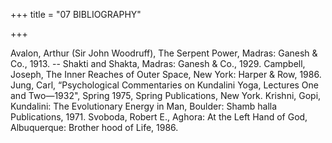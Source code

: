 +++
title = "07 BIBLIOGRAPHY"

+++

Avalon, Arthur (Sir John Woodruff), The Serpent Power, Madras: Ganesh & Co., 1913. -- Shakti and Shakta, Madras: Ganesh & Co., 1929. Campbell, Joseph, The Inner Reaches of Outer Space, New York: Harper & Row, 1986. Jung, Carl, “Psychological Commentaries on Kundalini Yoga, Lectures One and Two—1932", Spring 1975, Spring Publications, New York. Krishni, Gopi, Kundalini: The Evolutionary Energy in Man, Boulder: Shamb halla Publications, 1971. Svoboda, Robert E., Aghora: At the Left Hand of God, Albuquerque: Brother hood of Life, 1986.
